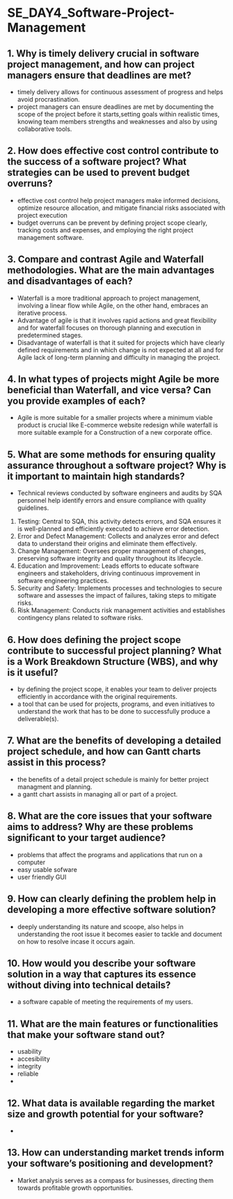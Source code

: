 # SE_DAY4_Software-Project-Management
## 1. Why is timely delivery crucial in software project management, and how can project managers ensure that deadlines are met?
- timely delivery allows for continuous assessment of progress and helps avoid procrastination.
- project managers can ensure deadlines are met by documenting the scope of the project before it starts,setting goals within realistic times, knowing team members strengths and weaknesses and also by using collaborative tools.

## 2. How does effective cost control contribute to the success of a software project? What strategies can be used to prevent budget overruns?
- effective cost control help project managers make informed decisions, optimize resource allocation, and mitigate financial risks associated with project execution
- budget overruns can be prevent by defining project scope clearly, tracking costs and expenses, and employing the right project management software.

## 3. Compare and contrast Agile and Waterfall methodologies. What are the main advantages and disadvantages of each?
- Waterfall is a more traditional approach to project management, involving a linear flow while Agile, on the other hand, embraces an iterative process.
- Advantage of agile is that it involves rapid actions and great flexibility and for waterfall focuses on thorough planning and execution in predetermined stages.
- Disadvantage of waterfall is that it suited for projects which have clearly defined requirements and in which change is not expected at all and for Agile lack of long-term planning 
 and difficulty in managing the project.
 
## 4. In what types of projects might Agile be more beneficial than Waterfall, and vice versa? Can you provide examples of each?
- Agile is more suitable for a smaller projects where a minimum viable product is crucial like E-commerce website redesign while waterfall is more suitable example for a Construction of a new corporate office.

## 5. What are some methods for ensuring quality assurance throughout a software project? Why is it important to maintain high standards?
- Technical reviews conducted by software engineers and audits by SQA personnel help identify errors and ensure compliance with quality guidelines.
1. Testing: Central to SQA, this activity detects errors, and SQA ensures it is well-planned and efficiently executed to achieve error detection.
2. Error and Defect Management: Collects and analyzes error and defect data to understand their origins and eliminate them effectively.
3. Change Management: Oversees proper management of changes, preserving software integrity and quality throughout its lifecycle.
4. Education and Improvement: Leads efforts to educate software engineers and stakeholders, driving continuous improvement in software engineering practices.
5. Security and Safety: Implements processes and technologies to secure software and assesses the impact of failures, taking steps to mitigate risks.
6. Risk Management: Conducts risk management activities and establishes contingency plans related to software risks.


## 6. How does defining the project scope contribute to successful project planning? What is a Work Breakdown Structure (WBS), and why is it useful?
- by defining the project scope, it enables your team to deliver projects efficiently in accordance with the original requirements.
- a tool that can be used for projects, programs, and even initiatives to understand the work that has to be done to successfully produce a deliverable(s).

## 7. What are the benefits of developing a detailed project schedule, and how can Gantt charts assist in this process?
- the benefits of a detail project schedule is mainly for better project managment and planning.
- a gantt chart assists in managing all or part of a project.

## 8. What are the core issues that your software aims to address? Why are these problems significant to your target audience?
- problems that affect the programs and applications that run on a computer
- easy usable sofware
- user friendly GUI
  

## 9. How can clearly defining the problem help in developing a more effective software solution?
- deeply understanding its nature and scoope, also helps in understanding the root issue it becomes easier to tackle and document on how to resolve incase it occurs again.
  
## 10. How would you describe your software solution in a way that captures its essence without diving into technical details?
- a software capable of meeting the requirements of my users. 

## 11. What are the main features or functionalities that make your software stand out?
- usability
- accesibility
- integrity
- reliable
- 
## 12. What data is available regarding the market size and growth potential for your software?
- 

## 13. How can understanding market trends inform your software’s positioning and development?
- Market analysis serves as a compass for businesses, directing them towards profitable growth opportunities.
